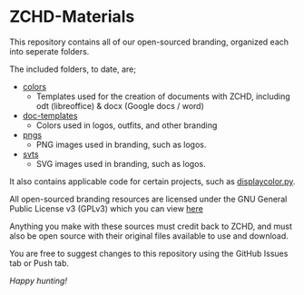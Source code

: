 # ZCHD-Materials

This repository contains all of our open-sourced branding, organized each into seperate folders.

The included folders, to date, are;

- [colors](./colors)
    - Templates used for the creation of documents with ZCHD, including odt (libreoffice) & docx (Google docs / word)
- [doc-templates](./doc-templates/)
    - Colors used in logos, outfits, and other branding
- [pngs](./pngs/)
    - PNG images used in branding, such as logos.
- [svts](./svgs/)
    - SVG images used in branding, such as logos.

It also contains applicable code for certain projects, such as [displaycolor.py](./Colors/python/displaycolor.py).

All open-sourced branding resources are licensed under the GNU General Public License v3 (GPLv3) which you can view [here](./LICENSE)

Anything you make with these sources must credit back to ZCHD, and must also be open source with their original files available to use and download. 

You are free to suggest changes to this repository using the GitHub Issues tab or Push tab.

*Happy hunting!*